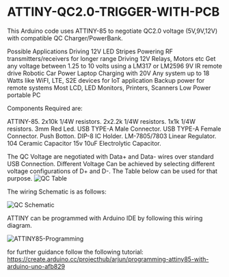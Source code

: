 # ATTINY-QC2.0-TRIGGER-WITH-PCB
This Arduino code uses ATTINY-85 to negotiate QC2.0 voltage (5V,9V,12V) with compatible QC Charger/PowerBank.

Possible Applications
Driving 12V LED Stripes
Powering RF transmitters/receivers for longer range
Driving 12V Relays, Motors etc
Get any voltage between 1.25 to 10 volts using a LM317 or LM2596
9V IR remote drive
Robotic Car Power
Laptop Charging with 20V
Any system up to 18 Watts like WiFI, LTE, S2E devices for IoT application
Backup power for remote systems
Most LCD, LED Monitors, Printers, Scanners
Low Power portable PC

Components Required are:

ATTINY-85.
2x10k 1/4W resistors.
2x2.2k 1/4W resistors.
1x1k 1/4W resistors.
3mm Red Led.
USB TYPE-A Male Connector.
USB TYPE-A Female Connector.
Push Botton.
DIP-8 IC Holder.
LM-7805/7803 Linear Regulator.
104 Ceramic Capacitor
15v 10uF Electrolytic Capacitor.

The QC Voltage are negotiated with Data+ and Data- wires over standard USB Connection.
Different Voltage Can be achieved by selecting different voltage configurations of D+ and D-.
The Table below can be used for that purpose.
![QC Table](https://user-images.githubusercontent.com/74979748/201460979-635a45f4-8513-4e2a-bf72-a8c297db8638.png)


The wiring Schematic is as follows:

![QC Schematic](https://user-images.githubusercontent.com/74979748/201461057-299589d1-7b60-437c-9b28-a15e340a6238.png)

ATTINY can be programmed with Arduino IDE by following this wiring diagram.

![ATTINY85-Programming](https://user-images.githubusercontent.com/74979748/201461312-1432fb15-edef-4c28-8319-39aae036062d.png)

for further guidance follow the following tutorial: https://create.arduino.cc/projecthub/arjun/programming-attiny85-with-arduino-uno-afb829
